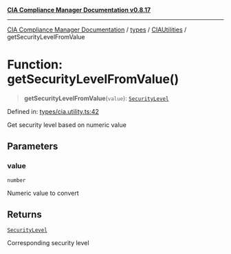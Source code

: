 [**CIA Compliance Manager Documentation v0.8.17**](../../../../README.md)

***

[CIA Compliance Manager Documentation](../../../../modules.md) / [types](../../../README.md) / [CIAUtilities](../README.md) / getSecurityLevelFromValue

# Function: getSecurityLevelFromValue()

> **getSecurityLevelFromValue**(`value`): [`SecurityLevel`](../../../cia/type-aliases/SecurityLevel.md)

Defined in: [types/cia.utility.ts:42](https://github.com/Hack23/cia-compliance-manager/blob/6a2219920f4c187f7eafa3e355e36b35c9c19248/src/types/cia.utility.ts#L42)

Get security level based on numeric value

## Parameters

### value

`number`

Numeric value to convert

## Returns

[`SecurityLevel`](../../../cia/type-aliases/SecurityLevel.md)

Corresponding security level
